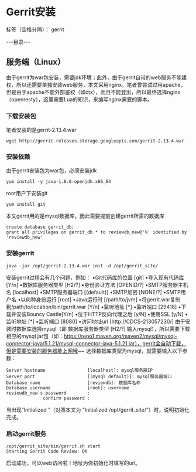 # Gerrit安装

标签（空格分隔）： gerrit

---目录---

## 服务端（Linux）
由于gerrit为war包安装，需要jdk环境；此外，由于gerrit自带的web服务不能建权，所以还需要单独安装web服务，本文采用nginx。笔者曾尝试过用apache，但是由于apache不能外部鉴权（如ctx），而且不能登出，所以最终选择nginx（openresty），这里需要Lua的知识，来编写nginx需要的脚本。
### 下载安装包
笔者安装的是gerrit-2.13.4.war

    wget http://gerrit-releases.storage.googleapis.com/gerrit-2.13.4.war
### 安装依赖
由于gerrit安装包为war包，必须安装jdk

    yum install -y java-1.8.0-openjdk.x86_64
root用户下安装git

    yum install git
本文gerrit用的是mysql数据库，因此需要提前创建gerrit所需的数据库

    create database gerrit_db;
    grant all privileges on gerrit_db.* to reviewdb_new@'%' identified by 'reviewdb_new'

### 安装gerrit

    java -jar /opt/gerrit-2.13.4.war init -d /opt/gerrit_site/
安装gerrit过程会有几个问题，例如：
•Git代码库的位置 [git]
•导入现有代码库 [Y/n]
•数据库服务器类型 [H2/?]
•身份验证方法 [OPENID/?]
•SMTP服务器主机名 [localhost]
•SMTP服务器端口 [(default)]
•SMTP加密 [NONE/?]
•SMTP用户名
•以何种身份运行 [root]
•Java运行时 [/path/to/jvm]
•将gerrit.war复制到/path/to/location/bin/gerrit.war [Y/n]
•监听地址 [\*]
•监听端口 [29418]
•下载并安装Bouncy Castle[Y/n]
•位于HTTP反向代理之后 [y/N]
•使用SSL [y/N]
•监听地址 [*]
•监听端口 [8080]
•访问地址url [http://CDCS-213057230/]
由于安装时数据库选择mysql（即 数据库服务器类型 [H2/?] 输入mysql），所以需要下载相应的mysql jar包（如：https://repo1.maven.org/maven2/mysql/mysql-connector-java/5.1.21/mysql-connector-java-5.1.21.jar），gerrit会自动下载，但是需要安装的服务器能上网哦~~
选择数据库类型为mysql，就需要输入以下参数：

    Server hostname                [localhost]: mysql服务器IP
    Server port                    [(mysql default)]: mysql服务器端口
    Database name                  [reviewdb]: 数据库名称
    Database username              [root]: username
    reviewdb_new's password        : 
                  confirm password : 

当出现“Initialized <your gerrit_path>”（对照本文为 “Initialized /opt/gerrit_site/”）时，说明初始化完成。
### 启动gerrit服务

    /opt/gerrit_site/bin/gerrit.sh start
    Starting Gerrit Code Review: OK
启动成功，可以web访问啦！地址为你初始化时填写的url。